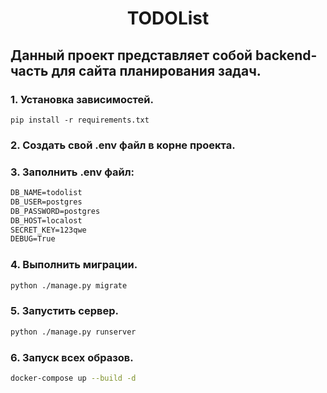 <h1 align="center">TODOList</h1>

## Данный проект представляет собой backend-часть для сайта планирования задач.


### 1. Установка зависимостей.
``` 
pip install -r requirements.txt
```

### 2. Создать свой .env файл в корне проекта.

### 3. Заполнить .env файл:
```xml
DB_NAME=todolist
DB_USER=postgres
DB_PASSWORD=postgres
DB_HOST=localost
SECRET_KEY=123qwe
DEBUG=True
```


### 4. Выполнить миграции.
```sh
python ./manage.py migrate 
```

### 5. Запустить сервер.
```sh
python ./manage.py runserver
```
### 6. Запуск всех образов.
```sh
docker-compose up --build -d
```